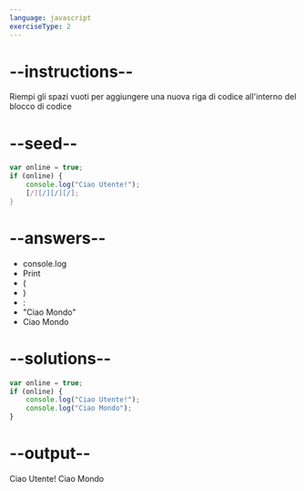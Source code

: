 ```yaml
---
language: javascript
exerciseType: 2
---
```


# --instructions--

Riempi gli spazi vuoti per aggiungere una nuova riga di codice all'interno del blocco di codice

# --seed--

```javascript
var online = true;
if (online) {
    console.log("Ciao Utente!");
    [/][/][/][/];
}
```

# --answers--

- console.log
- Print
- (
- )
- :
- "Ciao Mondo"
- Ciao Mondo

# --solutions--

```javascript
var online = true;
if (online) {
    console.log("Ciao Utente!");
    console.log("Ciao Mondo");
}
```

# --output--

Ciao Utente!
Ciao Mondo
